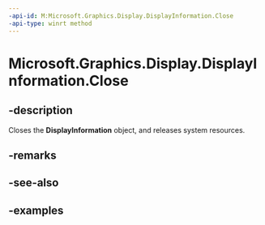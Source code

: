 ```yaml
---
-api-id: M:Microsoft.Graphics.Display.DisplayInformation.Close
-api-type: winrt method
---
```


# Microsoft.Graphics.Display.DisplayInformation.Close

<!--
// This member is not implemented in C#
-->

## -description

Closes the **DisplayInformation** object, and releases system resources.

## -remarks

## -see-also

## -examples
